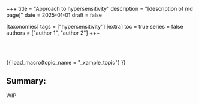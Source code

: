 +++
title = "Approach to hypersensitivity"
description = "[description of md page]"
date = 2025-01-01
draft = false

[taxonomies]
tags = ["hypersensitivity"]
[extra]
toc = true
series = false
authors = ["author 1", "author 2"]
+++

</br>
</br>

{{ load_macro(topic_name = "_xample_topic") }}

## Summary:

WIP
